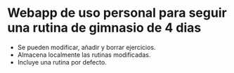 # Webapp de uso personal para seguir una rutina de gimnasio de 4 dias
- Se pueden modificar, añadir y borrar ejercicios.
- Almacena localmente las rutinas modificadas.
- Incluye una rutina por defecto.